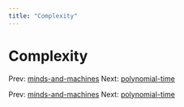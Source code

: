 ```yaml
---
title: "Complexity"
---
```


# Complexity

Prev: [minds-and-machines](minds-and-machines.md)
Next: [polynomial-time](polynomial-time.md)

Prev: [minds-and-machines](minds-and-machines.md)
Next: [polynomial-time](polynomial-time.md)
